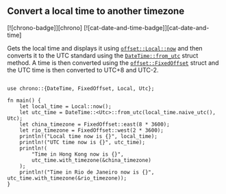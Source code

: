 ## Convert a local time to another timezone

[![chrono-badge]][chrono] [![cat-date-and-time-badge]][cat-date-and-time]

Gets the local time and displays it using [`offset::Local::now`] and then converts it to the UTC standard using the [`DateTime::from_utc`] struct method. A time is then converted using the [`offset::FixedOffset`] struct and the UTC time is then converted to UTC+8 and UTC-2.

```rust,edition2018

use chrono::{DateTime, FixedOffset, Local, Utc};

fn main() {
    let local_time = Local::now();
    let utc_time = DateTime::<Utc>::from_utc(local_time.naive_utc(), Utc);
    let china_timezone = FixedOffset::east(8 * 3600);
    let rio_timezone = FixedOffset::west(2 * 3600);
    println!("Local time now is {}", local_time);
    println!("UTC time now is {}", utc_time);
    println!(
        "Time in Hong Kong now is {}",
        utc_time.with_timezone(&china_timezone)
    );
    println!("Time in Rio de Janeiro now is {}", utc_time.with_timezone(&rio_timezone));
}
```

[`DateTime::from_utc`]:https://docs.rs/chrono/*/chrono/struct.DateTime.html#method.from_utc
[`offset::FixedOffset`]: https://docs.rs/chrono/*/chrono/offset/struct.FixedOffset.html
[`offset::Local::now`]: https://docs.rs/chrono/*/chrono/offset/struct.Local.html#method.now
